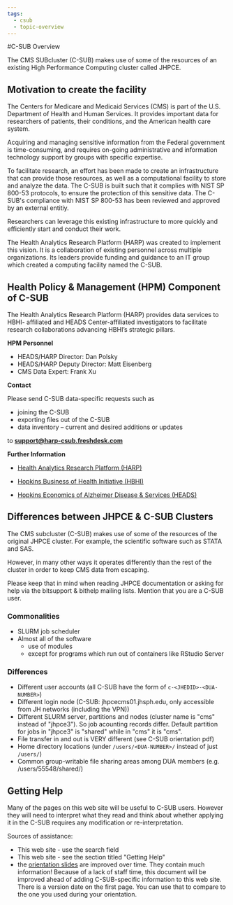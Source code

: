 ```yaml
---
tags:
  - csub
  - topic-overview
---
```


#C-SUB Overview

The CMS SUBcluster (C-SUB) makes use of some of the resources of an existing High Performance Computing cluster called JHPCE.

## Motivation to create the facility

The Centers for Medicare and Medicaid Services (CMS) is part of the U.S. Department of Health and Human Services. It provides important data for researchers of patients, their conditions, and the American health care system.

Acquiring and managing sensitive information from the Federal government is time-consuming, and requires on-going administrative and information technology support by groups with specific expertise.

To facilitate research, an effort has been made to create an infrastructure that can provide those resources, as well as a computational facility to store and analyze the data. The C-SUB is built such that it complies with  NIST SP 800-53 protocols, to ensure the protection of this sensitive data. The C-SUB's compliance with NIST SP 800-53 has been reviewed and approved by an external entitiy.

Researchers can leverage this existing infrastructure to more quickly and efficiently start and conduct their work.

The Health Analytics Research Platform (HARP) was created to implement this vision. It is a collaboration of existing personnel across multiple organizations. Its leaders provide funding and guidance to an IT group which created a computing facility named the C-SUB.

## Health Policy & Management (HPM) Component of C-SUB

The Health Analytics Research Platform (HARP) provides data services to HBHI- affiliated and HEADS Center-affiliated investigators to facilitate research collaborations advancing HBHI’s strategic pillars.

**HPM Personnel**

- HEADS/HARP Director: Dan Polsky 
- HEADS/HARP Deputy Director: Matt Eisenberg 
- CMS Data Expert: Frank Xu

**Contact**

Please send C-SUB data-specific requests such as

- joining the C-SUB
- exporting files out of the C-SUB
- data inventory – current and desired additions or updates

to **support@harp-csub.freshdesk.com**

**Further Information**

- [Health Analytics Research Platform (HARP)](https://hbhi.jhu.edu/affiliate-resource/health-analytics-research-platform-harp)

- [Hopkins Business of Health Initiative (HBHI)](https://hbhi.jhu.edu/about-us)

- [Hopkins Economics of Alzheimer Disease & Services (HEADS)](https://publichealth.jhu.edu/hopkins-economics-of-alzheimers-disease-and-services-center)

## Differences between JHPCE & C-SUB Clusters

The CMS subcluster (C-SUB) makes use of some of the resources of the original JHPCE cluster. For example, the scientific software such as STATA and SAS.

However, in many other ways it operates differently than the rest of the cluster in order to keep CMS data from escaping.

Please keep that in mind when reading JHPCE documentation or asking for help via the bitsupport & bithelp mailing lists. Mention that you are a C-SUB user.

### Commonalities
- SLURM job scheduler
- Almost all of the software
  - use of modules
  - except for programs which run out of containers like RStudio Server

### Differences
- Different user accounts (all C-SUB have the form of `c-<JHEDID>-<DUA-NUMBER>`)
- Different login node (C-SUB: jhpcecms01.jhsph.edu, only accessible from JH networks (including the VPN))
- Different SLURM server, partitions and nodes (cluster name is "cms" instead of "jhpce3"). So job acounting records differ. Default partition for jobs in "jhpce3" is "shared" while in "cms" it is "cms".
- File transfer in and out is VERY different (see C-SUB orientation pdf)
- Home directory locations (under `/users/<DUA-NUMBER>/` instead of just `/users/`)
- Common group-writable file sharing areas among DUA members (e.g. /users/55548/shared/)

## Getting Help
Many of the pages on this web site will be useful to C-SUB users. However they will need to interpret what they read and think about whether applying it in the C-SUB requires any modification or re-interpretation.

Sources of assistance:

- This web site - use the search field
- This web site - see the section titled "Getting Help"
- the [orientation slides](../orient/images/latest-csub-orient.pdf) are improved over time. They contain much information! Because of a lack of staff time, this document will be improved ahead of adding C-SUB-specific information to this web site. There is a version date on the first page. You can use that to compare to the one you used during your orientation.
